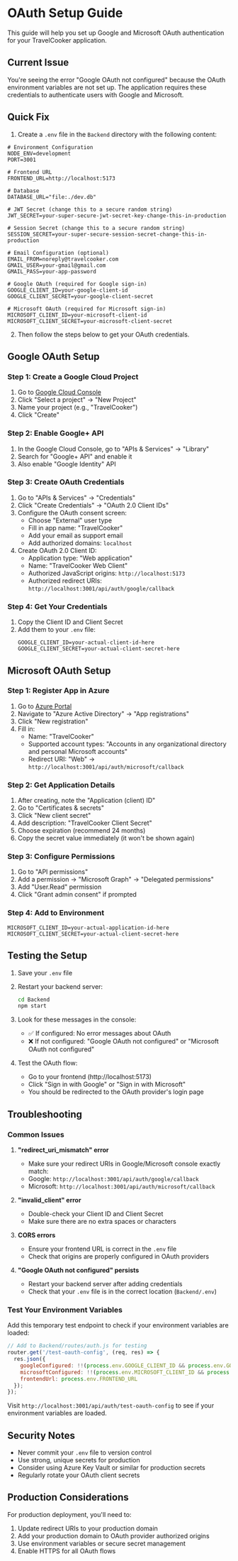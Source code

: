 # OAuth Setup Guide

This guide will help you set up Google and Microsoft OAuth authentication for your TravelCooker application.

## Current Issue

You're seeing the error "Google OAuth not configured" because the OAuth environment variables are not set up. The application requires these credentials to authenticate users with Google and Microsoft.

## Quick Fix

1. Create a `.env` file in the `Backend` directory with the following content:

```env
# Environment Configuration
NODE_ENV=development
PORT=3001

# Frontend URL
FRONTEND_URL=http://localhost:5173

# Database
DATABASE_URL="file:./dev.db"

# JWT Secret (change this to a secure random string)
JWT_SECRET=your-super-secure-jwt-secret-key-change-this-in-production

# Session Secret (change this to a secure random string)
SESSION_SECRET=your-super-secure-session-secret-change-this-in-production

# Email Configuration (optional)
EMAIL_FROM=noreply@travelcooker.com
GMAIL_USER=your-gmail@gmail.com
GMAIL_PASS=your-app-password

# Google OAuth (required for Google sign-in)
GOOGLE_CLIENT_ID=your-google-client-id
GOOGLE_CLIENT_SECRET=your-google-client-secret

# Microsoft OAuth (required for Microsoft sign-in)
MICROSOFT_CLIENT_ID=your-microsoft-client-id
MICROSOFT_CLIENT_SECRET=your-microsoft-client-secret
```

2. Then follow the steps below to get your OAuth credentials.

## Google OAuth Setup

### Step 1: Create a Google Cloud Project

1. Go to [Google Cloud Console](https://console.cloud.google.com/)
2. Click "Select a project" → "New Project"
3. Name your project (e.g., "TravelCooker")
4. Click "Create"

### Step 2: Enable Google+ API

1. In the Google Cloud Console, go to "APIs & Services" → "Library"
2. Search for "Google+ API" and enable it
3. Also enable "Google Identity" API

### Step 3: Create OAuth Credentials

1. Go to "APIs & Services" → "Credentials"
2. Click "Create Credentials" → "OAuth 2.0 Client IDs"
3. Configure the OAuth consent screen:
   - Choose "External" user type
   - Fill in app name: "TravelCooker"
   - Add your email as support email
   - Add authorized domains: `localhost`
4. Create OAuth 2.0 Client ID:
   - Application type: "Web application"
   - Name: "TravelCooker Web Client"
   - Authorized JavaScript origins: `http://localhost:5173`
   - Authorized redirect URIs: `http://localhost:3001/api/auth/google/callback`

### Step 4: Get Your Credentials

1. Copy the Client ID and Client Secret
2. Add them to your `.env` file:
   ```env
   GOOGLE_CLIENT_ID=your-actual-client-id-here
   GOOGLE_CLIENT_SECRET=your-actual-client-secret-here
   ```

## Microsoft OAuth Setup

### Step 1: Register App in Azure

1. Go to [Azure Portal](https://portal.azure.com/)
2. Navigate to "Azure Active Directory" → "App registrations"
3. Click "New registration"
4. Fill in:
   - Name: "TravelCooker"
   - Supported account types: "Accounts in any organizational directory and personal Microsoft accounts"
   - Redirect URI: "Web" → `http://localhost:3001/api/auth/microsoft/callback`

### Step 2: Get Application Details

1. After creating, note the "Application (client) ID"
2. Go to "Certificates & secrets"
3. Click "New client secret"
4. Add description: "TravelCooker Client Secret"
5. Choose expiration (recommend 24 months)
6. Copy the secret value immediately (it won't be shown again)

### Step 3: Configure Permissions

1. Go to "API permissions"
2. Add a permission → "Microsoft Graph" → "Delegated permissions"
3. Add "User.Read" permission
4. Click "Grant admin consent" if prompted

### Step 4: Add to Environment

```env
MICROSOFT_CLIENT_ID=your-actual-application-id-here
MICROSOFT_CLIENT_SECRET=your-actual-client-secret-here
```

## Testing the Setup

1. Save your `.env` file
2. Restart your backend server:
   ```bash
   cd Backend
   npm start
   ```
3. Look for these messages in the console:
   - ✅ If configured: No error messages about OAuth
   - ❌ If not configured: "Google OAuth not configured" or "Microsoft OAuth not configured"

4. Test the OAuth flow:
   - Go to your frontend (http://localhost:5173)
   - Click "Sign in with Google" or "Sign in with Microsoft"
   - You should be redirected to the OAuth provider's login page

## Troubleshooting

### Common Issues

1. **"redirect_uri_mismatch" error**
   - Make sure your redirect URIs in Google/Microsoft console exactly match:
   - Google: `http://localhost:3001/api/auth/google/callback`
   - Microsoft: `http://localhost:3001/api/auth/microsoft/callback`

2. **"invalid_client" error**
   - Double-check your Client ID and Client Secret
   - Make sure there are no extra spaces or characters

3. **CORS errors**
   - Ensure your frontend URL is correct in the `.env` file
   - Check that origins are properly configured in OAuth providers

4. **"Google OAuth not configured" persists**
   - Restart your backend server after adding credentials
   - Check that your `.env` file is in the correct location (`Backend/.env`)

### Test Your Environment Variables

Add this temporary test endpoint to check if your environment variables are loaded:

```javascript
// Add to Backend/routes/auth.js for testing
router.get('/test-oauth-config', (req, res) => {
  res.json({
    googleConfigured: !!(process.env.GOOGLE_CLIENT_ID && process.env.GOOGLE_CLIENT_SECRET),
    microsoftConfigured: !!(process.env.MICROSOFT_CLIENT_ID && process.env.MICROSOFT_CLIENT_SECRET),
    frontendUrl: process.env.FRONTEND_URL
  });
});
```

Visit `http://localhost:3001/api/auth/test-oauth-config` to see if your environment variables are loaded.

## Security Notes

- Never commit your `.env` file to version control
- Use strong, unique secrets for production
- Consider using Azure Key Vault or similar for production secrets
- Regularly rotate your OAuth client secrets

## Production Considerations

For production deployment, you'll need to:

1. Update redirect URIs to your production domain
2. Add your production domain to OAuth provider authorized origins
3. Use environment variables or secure secret management
4. Enable HTTPS for all OAuth flows 